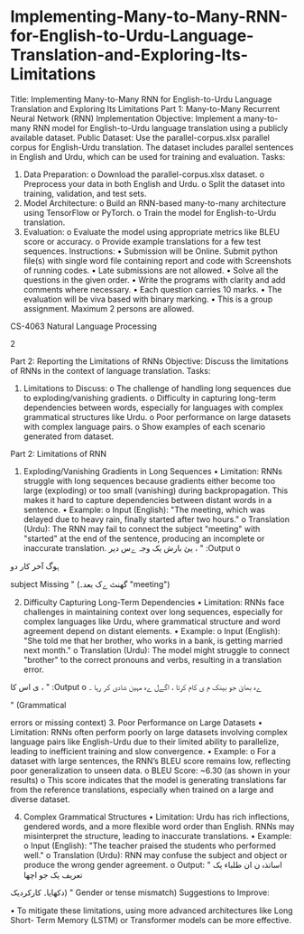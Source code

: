 # Implementing-Many-to-Many-RNN-for-English-to-Urdu-Language-Translation-and-Exploring-Its-Limitations

Title: Implementing Many-to-Many RNN for English-to-Urdu Language
Translation and Exploring Its Limitations
Part 1: Many-to-Many Recurrent Neural Network (RNN) Implementation
Objective:
Implement a many-to-many RNN model for English-to-Urdu language translation using a
publicly available dataset.
Public Dataset:
Use the parallel-corpus.xlsx parallel corpus for English-Urdu translation. The dataset includes
parallel sentences in English and Urdu, which can be used for training and evaluation.
Tasks:
1. Data Preparation:
o Download the parallel-corpus.xlsx dataset.
o Preprocess your data in both English and Urdu.
o Split the dataset into training, validation, and test sets.
2. Model Architecture:
o Build an RNN-based many-to-many architecture using TensorFlow or PyTorch.
o Train the model for English-to-Urdu translation.
3. Evaluation:
o Evaluate the model using appropriate metrics like BLEU score or accuracy.
o Provide example translations for a few test sequences.
Instructions:
• Submission will be Online. Submit python file(s) with single word file containing report
and code with Screenshots of running codes.
• Late submissions are not allowed.
• Solve all the questions in the given order.
• Write the programs with clarity and add comments where necessary.
• Each question carries 10 marks.
• The evaluation will be viva based with binary marking.
• This is a group assignment. Maximum 2 persons are allowed.

CS-4063 Natural Language Processing

2

Part 2: Reporting the Limitations of RNNs
Objective:
Discuss the limitations of RNNs in the context of language translation.
Tasks:
1. Limitations to Discuss:
o The challenge of handling long sequences due to exploding/vanishing gradients.
o Difficulty in capturing long-term dependencies between words, especially for
languages with complex grammatical structures like Urdu.
o Poor performance on large datasets with complex language pairs.
o Show examples of each scenario generated from dataset.






Part 2: Limitations of RNN

1. Exploding/Vanishing Gradients in Long Sequences
• Limitation: RNNs struggle with long sequences because gradients either become too
large (exploding) or too small (vanishing) during backpropagation. This makes it hard
to capture dependencies between distant words in a sentence.
• Example:
o Input (English): "The meeting, which was delayed due to heavy rain, finally
started after two hours."
o Translation (Urdu): The RNN may fail to connect the subject "meeting" with
"started" at the end of the sentence, producing an incomplete or inaccurate
translation.
یئ بارش یک وجہ ےس دیر ، " :Output o

ہوگ آخر کار دو

subject Missing " (گھنٹ ےک بعد۔
"meeting")

2. Difficulty Capturing Long-Term Dependencies
• Limitation: RNNs face challenges in maintaining context over long sequences,
especially for complex languages like Urdu, where grammatical structure and word
agreement depend on distant elements.
• Example:
o Input (English): "She told me that her brother, who works in a bank, is getting
married next month."
o Translation (Urdu): The model might struggle to connect "brother" to the
correct pronouns and verbs, resulting in a translation error.

ی اس کا ، " :Output o
ےہ بھائ جو بینک م ی کام کرتا ،
اگےل
ےہ مہین شادی کر رہا ۔

" (Grammatical

errors or missing context)
3. Poor Performance on Large Datasets
• Limitation: RNNs often perform poorly on large datasets involving complex language
pairs like English-Urdu due to their limited ability to parallelize, leading to inefficient
training and slow convergence.
• Example:
o For a dataset with large sentences, the RNN’s BLEU score remains low,
reflecting poor generalization to unseen data.
o BLEU Score: ~6.30 (as shown in your results)
o This score indicates that the model is generating translations far from the
reference translations, especially when trained on a large and diverse dataset.

4. Complex Grammatical Structures
• Limitation: Urdu has rich inflections, gendered words, and a more flexible word
order than English. RNNs may misinterpret the structure, leading to inaccurate
translations.
• Example:
o Input (English): "The teacher praised the students who performed well."
o Translation (Urdu): RNN may confuse the subject and object or produce the
wrong gender agreement.
o Output: " اساتذہ
ن ان طلباء یک تعریف یک جو اچھا

دکھایا۔ کارکردیک) " Gender or tense
mismatch)
Suggestions to Improve:

• To mitigate these limitations, using more advanced architectures like Long Short-
Term Memory (LSTM) or Transformer models can be more effective.
